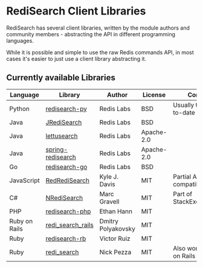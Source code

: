 # RediSearch Client Libraries

RediSearch has several client libraries, written by the module authors and community members - abstracting the API in different programming languages. 

While it is possible and simple to use the raw Redis commands API, in most cases it's easier to just use a client library abstracting it. 

## Currently available Libraries

| Language | Library | Author | License | Comments |
|---|---|---|---|---|
|Python | [redisearch-py](https://github.com/RediSearch/redisearch-py) | Redis Labs | BSD | Usually the most up-to-date client library |
| Java | [JRediSearch](https://github.com/RediSearch/JRediSearch) | Redis Labs | BSD | |
| Java | [lettusearch](https://github.com/RediSearch/lettusearch) | Redis Labs | Apache-2.0 | |
| Java | [spring-redisearch](https://github.com/RediSearch/spring-redisearch) | Redis Labs | Apache-2.0 | |
| Go | [redisearch-go](https://github.com/RediSearch/redisearch-go) | Redis Labs | BSD |  | 
| JavaScript | [RedRediSearch](https://github.com/stockholmux/redredisearch) | Kyle J. Davis | MIT | Partial API, compatible with [Reds](https://github.com/tj/reds) |
| C# | [NRediSearch](https://libraries.io/nuget/NRediSearch) | Marc Gravell | MIT | Part of StackExchange.Redis |
| PHP | [redisearch-php](https://github.com/ethanhann/redisearch-php) | Ethan Hann | MIT |
| Ruby on Rails | [redi_search_rails](https://github.com/dmitrypol/redi_search_rails)  | Dmitry Polyakovsky | MIT | |
| Ruby | [redisearch-rb](https://github.com/vruizext/redisearch-rb) | Victor Ruiz | MIT | |
| Ruby | [redi_search](https://github.com/npezza93/redi_search) | Nick Pezza | MIT | Also works with Ruby on Rails |
